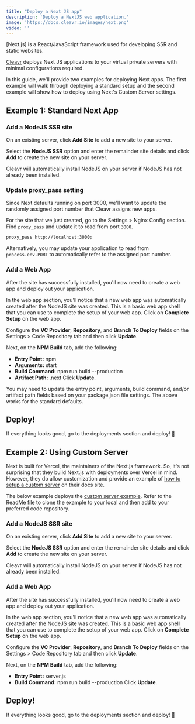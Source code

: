 ```yaml
---
title: "Deploy a Next JS app"
description: 'Deploy a NextJS web application.'
image: 'https://docs.cleavr.io/images/next.png'
video: ''
---
```


[Next.js] is a React/JavaScript framework used for developing SSR and static websites. 

[Cleavr](https://cleavr.io) deploys Next JS applications to your virtual private servers with minimal configurations required. 

In this guide, we'll provide two examples for deploying Next apps. The first example will walk through deploying a standard setup and the
second example will show how to deploy using Next's Custom Server settings. 

## Example 1: Standard Next App

### Add a NodeJS SSR site

On an existing server, click **Add Site** to add a new site to your server. 

Select the **NodeJS SSR** option and enter the remainder site details and click **Add** to create the new site on your server. 

Cleavr will automatically install NodeJS on your server if NodeJS has not already been installed.  

### Update proxy_pass setting 

Since Next defaults running on port 3000, we'll want to update the randomly assigned port number that Cleavr assigns new apps. 

For the site that we just created, go to the Settings > Nginx Config section. Find `proxy_pass` and update it to read from port `3000`.

```
proxy_pass http://localhost:3000;
```

Alternatively, you may update your application to read from `process.env.PORT` to automatically refer to the assigned port number. 

### Add a Web App

After the site has successfully installed, you'll now need to create a web app and deploy out your application. 

In the web app section, you'll notice that a new web app was automatically created after the NodeJS site was created. This is a basic web app shell
that you can use to complete the setup of your web app. Click on **Complete Setup** on the web app. 

Configure the **VC Provider**, **Repository**, and **Branch To Deploy** fields on the Settings > Code Repository tab and then click **Update**.

Next, on the **NPM Build** tab, add the following: 
- **Entry Point:** npm
- **Arguments:** start
- **Build Command:** npm run build --production
- **Artifact Path:** .next
Click **Update**. 

<base-info>
You may need to update the entry point, arguments, build command, and/or artifact path fields based on your package.json file settings. 
The above works for the standard defaults.
</base-info>

## Deploy! 
If everything looks good, go to the deployments section and deploy! 🚀


## Example 2: Using Custom Server

Next is built for Vercel, the maintainers of the Next.js framework. So, it's not surprising that they build Next.js with deployments over Vercel in mind. 
However, they do allow customization and provide an example of [how to setup a custom server](https://nextjs.org/docs/advanced-features/custom-server) on their docs site.

The below example deploys the [custom server example](https://github.com/vercel/next.js/tree/canary/examples/custom-server). Refer to the ReadMe file to 
clone the example to your local and then add to your preferred code repository. 

### Add a NodeJS SSR site

On an existing server, click **Add Site** to add a new site to your server. 

Select the **NodeJS SSR** option and enter the remainder site details and click **Add** to create the new site on your server. 

Cleavr will automatically install NodeJS on your server if NodeJS has not already been installed.  


### Add a Web App

After the site has successfully installed, you'll now need to create a web app and deploy out your application. 

In the web app section, you'll notice that a new web app was automatically created after the NodeJS site was created. This is a basic web app shell
that you can use to complete the setup of your web app. Click on **Complete Setup** on the web app. 

Configure the **VC Provider**, **Repository**, and **Branch To Deploy** fields on the Settings > Code Repository tab and then click **Update**.

Next, on the **NPM Build** tab, add the following: 
- **Entry Point:** server.js
- **Build Command:** npm run build --production
Click **Update**. 

## Deploy! 
If everything looks good, go to the deployments section and deploy! 🚀
